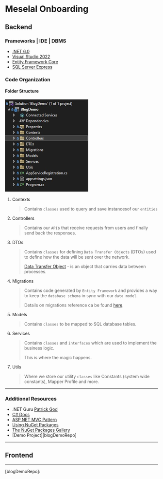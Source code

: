# **Meselal Onboarding**

## Backend

### Frameworks | IDE | DBMS

* [.NET 6.0][dotnetDownload]
* [Visual Studio 2022][visualStudioDownload]
* [Entity Framework Core][efCoreDocs]
* [SQL Server Express][sqlServerExpressDownload]

### Code Organization

#### Folder Structure

![Folder Structure][folderStructureScreenshot]

1. Contexts
    > Contains `classes` used to query and save instancesof our `entities`
2. Controllers
    > Contains our `API`s that receive requests from users and finally send back the responses.
3. DTOs
    > Contains `classes` for defining `Data Transfer Objects` (DTOs) used to define how the data will be sent over the network.
    >
    > [Data Transfer Object][dtoDocs] - is an object that carries data between processes.
4. Migrations
    > Contains code generated by `Entity Framework` and provides a way to keep the `database schema` in sync with our `data model`.
    >
    > Details on migrations reference ca be found [here][migrationDetails].
5. Models
    > Contains `classes` to be mapped to SQL database tables.
6. Services
    > Contains `classes` and `interfaces` which are used to implement the business logic.
    >
    > This is where the magic happens.
7. Utils
    > Where we store our utility `classes` like Constants (system wide constants), Mapper Profile and more.

---

### Additional Resources

* .NET Guru [Patrick God][patrickGodYT]
* [C# Docs][cSharpDocs]
* [ASP.NET MVC Pattern][mvcPattern]
* [Using NuGet Packages][usingNuGetPackages]
* [The NuGet Packages Gallery][nuGetGallery]
* [Demo Project][blogDemoRepo]

---

## Frontend

---

<!-- LINK DEFINITIONS -->
<!-- BACKEND -->

[dotnetDownload]: https://dotnet.microsoft.com/en-us/download "Download .NET For Windows"

[visualStudioDownload]: https://visualstudio.microsoft.com/downloads "Download Visual Studio"

[efCoreDocs]: https://learn.microsoft.com/en-us/ef/core/ "Entity Framework Core Microsoft Docs"

[sqlServerExpressDownload]: https://www.microsoft.com/en-us/sql-server/sql-server-downloads "Download SQL Server Express"

[folderStructureScreenshot]: ./Folder%20Structure.jpg

[dtoDocs]: https://learn.microsoft.com/en-us/aspnet/web-api/overview/data/using-web-api-with-entity-framework/part-5 "Microsoft Docs on DTOs"

[migrationDetails]: https://learn.microsoft.com/en-us/ef/core/managing-schemas/migrations/?tabs=dotnet-core-cli

[patrickGodYT]: https://www.youtube.com/@PatrickGod, "Patrick God on YouTube"

[cSharpDocs]: https://learn.microsoft.com/en-us/dotnet/csharp/ "Official Microsoft Docs for C#"

[mvcPattern]: https://dotnet.microsoft.com/en-us/apps/aspnet/mvc "Microsoft Docs"

[usingNuGetPackages]: https://learn.microsoft.com/en-us/nuget/quickstart/install-and-use-a-package-in-visual-studio "Using a NuGet Package in Visual Studio"

[nuGetGallery]: https://www.nuget.org/packages "NuGet Gallery"

[blogDemoRepo]: 
<!-- FRONTEND -->
